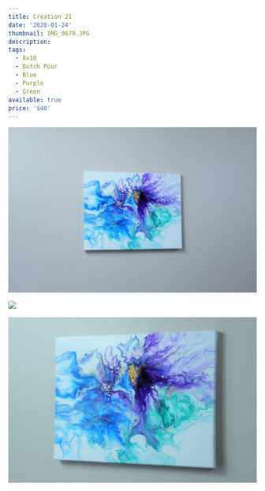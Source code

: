 ```yaml
---
title: Creation 21
date: '2020-01-24'
thumbnail: IMG_0679.JPG
description: 
tags:
  - 8x10
  - Dutch Pour
  - Blue
  - Purple
  - Green
available: true
price: '$40'
---
```


![](IMG_0668.JPG)

![](IMG_0675.JPG)

![](IMG_0681.JPG)

